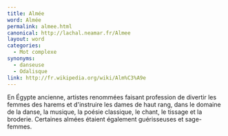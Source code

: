 ```yaml
---
title: Almée
word: Almée
permalink: almee.html
canonical: http://lachal.neamar.fr/Almee
layout: word
categories:
  - Mot complexe
synonyms:
  - danseuse
  - Odalisque
link: http://fr.wikipedia.org/wiki/Alm%C3%A9e
---
```


En Égypte ancienne, artistes renommées faisant profession de divertir les femmes des harems et d'instruire les dames de haut rang, dans le domaine de la danse, la musique, la poésie classique, le chant, le tissage et la broderie. Certaines almées étaient également guérisseuses et sage-femmes.

